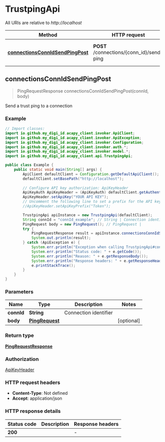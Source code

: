 # TrustpingApi

All URIs are relative to *http://localhost*

Method | HTTP request | Description
------------- | ------------- | -------------
[**connectionsConnIdSendPingPost**](TrustpingApi.md#connectionsConnIdSendPingPost) | **POST** /connections/{conn_id}/send-ping | Send a trust ping to a connection



## connectionsConnIdSendPingPost

> PingRequestResponse connectionsConnIdSendPingPost(connId, body)

Send a trust ping to a connection

### Example

```java
// Import classes:
import io.github.my_digi_id.acapy_client.invoker.ApiClient;
import io.github.my_digi_id.acapy_client.invoker.ApiException;
import io.github.my_digi_id.acapy_client.invoker.Configuration;
import io.github.my_digi_id.acapy_client.invoker.auth.*;
import io.github.my_digi_id.acapy_client.invoker.model.*;
import io.github.my_digi_id.acapy_client.api.TrustpingApi;

public class Example {
    public static void main(String[] args) {
        ApiClient defaultClient = Configuration.getDefaultApiClient();
        defaultClient.setBasePath("http://localhost");
        
        // Configure API key authorization: ApiKeyHeader
        ApiKeyAuth ApiKeyHeader = (ApiKeyAuth) defaultClient.getAuthentication("ApiKeyHeader");
        ApiKeyHeader.setApiKey("YOUR API KEY");
        // Uncomment the following line to set a prefix for the API key, e.g. "Token" (defaults to null)
        //ApiKeyHeader.setApiKeyPrefix("Token");

        TrustpingApi apiInstance = new TrustpingApi(defaultClient);
        String connId = "connId_example"; // String | Connection identifier
        PingRequest body = new PingRequest(); // PingRequest | 
        try {
            PingRequestResponse result = apiInstance.connectionsConnIdSendPingPost(connId, body);
            System.out.println(result);
        } catch (ApiException e) {
            System.err.println("Exception when calling TrustpingApi#connectionsConnIdSendPingPost");
            System.err.println("Status code: " + e.getCode());
            System.err.println("Reason: " + e.getResponseBody());
            System.err.println("Response headers: " + e.getResponseHeaders());
            e.printStackTrace();
        }
    }
}
```

### Parameters


Name | Type | Description  | Notes
------------- | ------------- | ------------- | -------------
 **connId** | **String**| Connection identifier |
 **body** | [**PingRequest**](PingRequest.md)|  | [optional]

### Return type

[**PingRequestResponse**](PingRequestResponse.md)

### Authorization

[ApiKeyHeader](../README.md#ApiKeyHeader)

### HTTP request headers

- **Content-Type**: Not defined
- **Accept**: application/json

### HTTP response details
| Status code | Description | Response headers |
|-------------|-------------|------------------|
| **200** |  |  -  |

